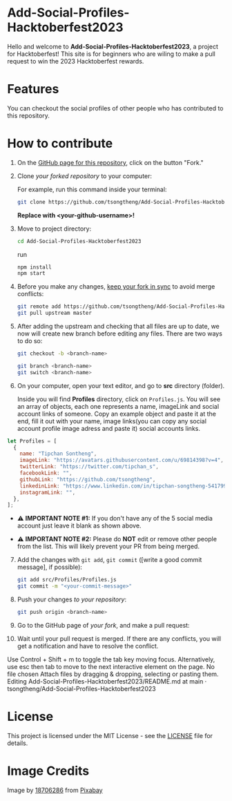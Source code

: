# Add-Social-Profiles-Hacktoberfest2023

Hello and welcome to **Add-Social-Profiles-Hacktoberfest2023**, a project for Hacktoberfest! This site is for beginners who are wiling to make a pull request to win the 2023 Hacktoberfest rewards.

# Features

You can checkout the social profiles of other people who has contributed to this repository.

# How to contribute

1. On the [GitHub page for this repository](https://github.com/tsongtheng/Add-Social-Profiles-Hacktoberfest2023), click on the button "Fork."

2. Clone _your forked repository_ to your computer:

   For example, run this command inside your terminal:

   ```bash
   git clone https://github.com/tsongtheng/Add-Social-Profiles-Hacktoberfest2023.git
   ```

   **Replace with \<your-github-username\>!**

3. Move to project directory:

   ```bash
   cd Add-Social-Profiles-Hacktoberfest2023
   ```

   run

   ```bash
   npm install
   npm start
   ```

4. Before you make any changes, [keep your fork in sync](https://www.freecodecamp.org/news/how-to-sync-your-fork-with-the-original-git-repository/) to avoid merge conflicts:

   ```bash
   git remote add https://github.com/tsongtheng/Add-Social-Profiles-Hacktoberfest2023.git
   git pull upstream master
   ```

5. After adding the upstream and checking that all files are up to date, we now will create new branch before editing any files. There are two ways to do so:

   ```bash
   git checkout -b <branch-name>
   ```

   ```bash
   git branch <branch-name>
   git switch <branch-name>
   ```

6. On your computer, open your text editor, and go to **src** directory (folder).

   Inside you will find **Profiles** directory, click on `Profiles.js`. You will see an array of objects, each one represents a name, imageLink and social account links of someone. Copy an example object and paste it at the end, fill it out with your name, image links(you can copy any social account profile image adress and paste it) social accounts links.

```js
let Profiles = [
  {
    name: "Tipchan Sontheng",
    imageLink: "https://avatars.githubusercontent.com/u/69814398?v=4",
    twitterLink: "https://twitter.com/tipchan_s",
    facebookLink: "",
    githubLink: "https://github.com/tsongtheng",
    linkedinLink: "https://www.linkedin.com/in/tipchan-songtheng-5417991a8/",
    instagramLink: "",
  },
];
```

- ⚠️ **IMPORTANT NOTE #1:** If you don't have any of the 5 social media account just leave it blank as shown above.

- ⚠️ **IMPORTANT NOTE #2:** Please do **NOT** edit or remove other people from the list. This will likely prevent your PR from being merged.

7. Add the changes with `git add`, `git commit` ([write a good commit message], if possible):

   ```bash
   git add src/Profiles/Profiles.js
   git commit -m "<your-commit-message>"
   ```

8. Push your changes _to your repository_:

   ```bash
   git push origin <branch-name>
   ```

9. Go to the GitHub page of _your fork_, and make a pull request:

10. Wait until your pull request is merged. If there are any conflicts, you will get a notification and have to resolve the conflict.

Use Control + Shift + m to toggle the tab key moving focus. Alternatively, use esc then tab to move to the next interactive element on the page.
No file chosen
Attach files by dragging & dropping, selecting or pasting them.
Editing Add-Social-Profiles-Hacktoberfest2023/README.md at main · tsongtheng/Add-Social-Profiles-Hacktoberfest2023

# License

This project is licensed under the MIT License - see the [LICENSE](LICENSE) file for details.

# Image Credits

Image by <a href="https://pixabay.com/users/18706286-18706286/?utm_source=link-attribution&utm_medium=referral&utm_campaign=image&utm_content=5654794">18706286</a> from <a href="https://pixabay.com//?utm_source=link-attribution&utm_medium=referral&utm_campaign=image&utm_content=5654794">Pixabay</a>
